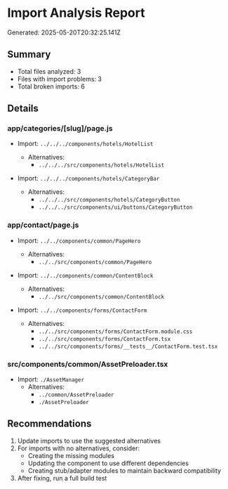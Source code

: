 # Import Analysis Report

Generated: 2025-05-20T20:32:25.141Z

## Summary

- Total files analyzed: 3
- Files with import problems: 3
- Total broken imports: 6

## Details

### app/categories/[slug]/page.js

- Import: `../../../components/hotels/HotelList`
  - Alternatives:
    - `../../../src/components/hotels/HotelList`

- Import: `../../../components/hotels/CategoryBar`
  - Alternatives:
    - `../../../src/components/hotels/CategoryButton`
    - `../../../src/components/ui/buttons/CategoryButton`

### app/contact/page.js

- Import: `../../components/common/PageHero`
  - Alternatives:
    - `../../src/components/common/PageHero`

- Import: `../../components/common/ContentBlock`
  - Alternatives:
    - `../../src/components/common/ContentBlock`

- Import: `../../components/forms/ContactForm`
  - Alternatives:
    - `../../src/components/forms/ContactForm.module.css`
    - `../../src/components/forms/ContactForm.tsx`
    - `../../src/components/forms/__tests__/ContactForm.test.tsx`

### src/components/common/AssetPreloader.tsx

- Import: `./AssetManager`
  - Alternatives:
    - `../common/AssetPreloader`
    - `./AssetPreloader`

## Recommendations

1. Update imports to use the suggested alternatives
2. For imports with no alternatives, consider:
   - Creating the missing modules
   - Updating the component to use different dependencies
   - Creating stub/adapter modules to maintain backward compatibility
3. After fixing, run a full build test
